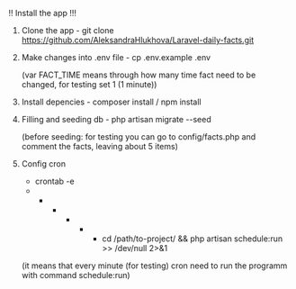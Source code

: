 !! Install the app !!!

1. Clone the app - git clone https://github.com/AleksandraHlukhova/Laravel-daily-facts.git
2. Make changes into .env file - cp .env.example .env
   
   (var FACT_TIME means through how many time fact need to be changed, for testing set 1 (1 minute))
3. Install depencies - composer install / npm install
4. Filling and seeding db - php artisan migrate --seed
   
   (before seeding: for testing you can go to config/facts.php and comment the facts, leaving about 5 items)   
5. Config cron 
    - crontab -e
    - * * * * * cd /path/to-project/ && php artisan schedule:run >> /dev/null 2>&1
    
    (it means that every minute (for testing) cron need to run the programm with command schedule:run)
